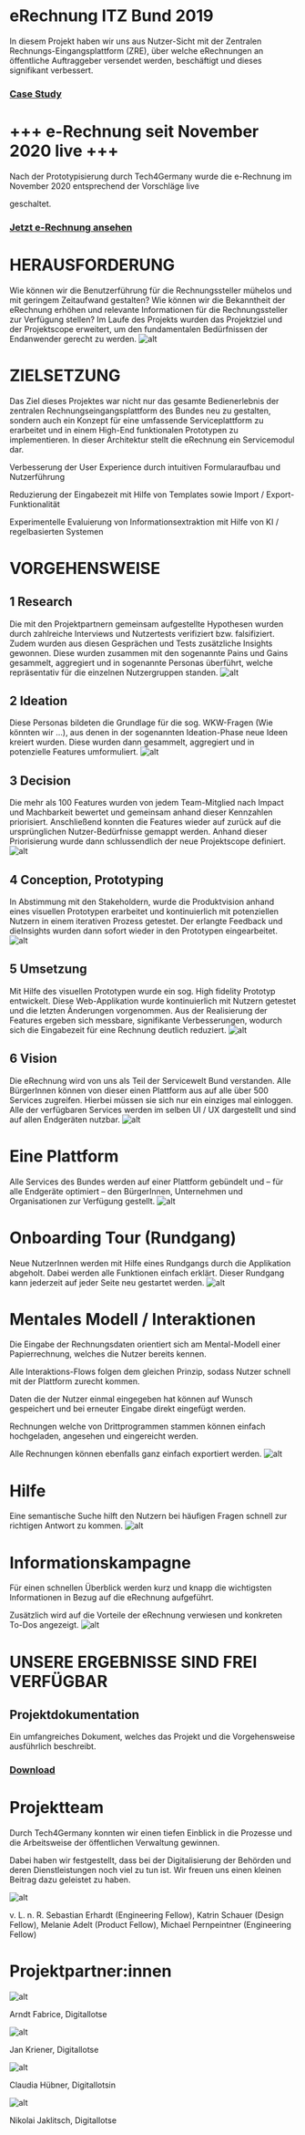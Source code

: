 # **eRechnung ITZ Bund 2019**


In diesem Projekt haben wir uns aus Nutzer-Sicht mit der Zentralen Rechnungs-Eingangsplattform (ZRE), über welche eRechnungen an öffentliche Auftraggeber versendet werden, beschäftigt und dieses signifikant verbessert.


### [Case Study](https://medium.com/tech4germany/fallstudie-erechnung-redesign-des-erechnungs-portals-des-bundes-67dd3e089b67) 


# +++ e-Rechnung seit November 2020 live +++

Nach der Prototypisierung durch Tech4Germany wurde die e-Rechnung im November 2020 entsprechend der Vorschläge live

geschaltet.


### [Jetzt e-Rechnung ansehen](https://www.e-rechnung-bund.de/)


# HERAUSFORDERUNG

Wie können wir die Benutzerführung für die Rechnungssteller mühelos und mit geringem Zeitaufwand gestalten? Wie können wir die Bekanntheit der eRechnung erhöhen und relevante Informationen für die Rechnungssteller zur Verfügung stellen? Im Laufe des Projekts wurden das Projektziel und der Projektscope erweitert, um den fundamentalen Bedürfnissen der Endanwender gerecht zu werden.
![alt](01_e-header.png)


# ZIELSETZUNG

Das Ziel dieses Projektes war nicht nur das gesamte Bedienerlebnis der zentralen Rechnungseingangsplattform des Bundes neu zu gestalten, sondern auch ein Konzept für eine umfassende Serviceplattform zu erarbeitet und in einem High-End funktionalen Prototypen zu implementieren. In dieser Architektur stellt die eRechnung ein Servicemodul dar.

Verbesserung der User Experience durch intuitiven Formularaufbau und Nutzerführung

Reduzierung der Eingabezeit mit Hilfe von Templates sowie Import / Export-Funktionalität 

Experimentelle Evaluierung von Informationsextraktion mit Hilfe von KI / regelbasierten Systemen


# VORGEHENSWEISE


## 1 Research

Die mit den Projektpartnern gemeinsam aufgestellte Hypothesen wurden durch zahlreiche Interviews und Nutzertests verifiziert bzw. falsifiziert. Zudem wurden aus diesen Gesprächen und Tests zusätzliche Insights gewonnen. Diese wurden zusammen mit den sogenannte Pains und Gains gesammelt, aggregiert und in sogenannte Personas überführt, welche repräsentativ für die einzelnen Nutzergruppen standen.
![alt](02_phase-1-1.png)


## 2 Ideation

Diese Personas bildeten die Grundlage für die sog. WKW-Fragen (Wie könnten wir ...), aus denen in der sogenannten Ideation-Phase neue Ideen kreiert wurden. Diese wurden dann gesammelt, aggregiert und in potenzielle Features umformuliert.
![alt](03_phase-2.png)


## 3 Decision

Die mehr als 100 Features wurden von jedem Team-Mitglied nach Impact und Machbarkeit bewertet und gemeinsam anhand dieser Kennzahlen priorisiert. Anschließend konnten die Features wieder auf zurück auf die ursprünglichen Nutzer-Bedürfnisse gemappt werden. Anhand dieser Priorisierung wurde dann schlussendlich der neue Projektscope definiert.
![alt](04_phase-3.png)


## 4 Conception, Prototyping

In Abstimmung mit den Stakeholdern, wurde die Produktvision anhand eines visuellen Prototypen erarbeitet und kontinuierlich mit potenziellen Nutzern in einem iterativen Prozess getestet. Der erlangte Feedback und dieInsights wurden dann sofort wieder in den Prototypen eingearbeitet.
![alt](05_phase-4.png)

## 5 Umsetzung

Mit Hilfe des visuellen Prototypen wurde ein sog. High fidelity Prototyp entwickelt. Diese Web-Applikation wurde kontinuierlich mit Nutzern getestet und die letzten Änderungen vorgenommen. Aus der Realisierung der Features ergeben sich messbare, signifikante Verbesserungen, wodurch sich die Eingabezeit für eine Rechnung deutlich reduziert.
![alt](06_phase-5-1.png)

## 6 Vision

Die eRechnung wird von uns als Teil der Servicewelt Bund verstanden. Alle BürgerInnen können von dieser einen Plattform aus auf alle über 500 Services zugreifen. Hierbei müssen sie sich nur ein einziges mal einloggen. Alle der verfügbaren Services werden im selben UI / UX dargestellt und sind auf allen Endgeräten nutzbar.
![alt](07_phase-6.png)

# Eine Plattform

Alle Services des Bundes werden auf einer Plattform gebündelt und – für alle Endgeräte optimiert – den BürgerInnen, Unternehmen und Organisationen zur Verfügung gestellt.
![alt](08_e-1-980x738.png)

# Onboarding Tour (Rundgang)

Neue NutzerInnen werden mit Hilfe eines Rundgangs durch die Applikation abgeholt. Dabei werden alle Funktionen einfach erklärt. Dieser Rundgang kann jederzeit auf jeder Seite neu gestartet werden.
![alt](09_e-2-980x738.png)

# Mentales Modell / Interaktionen

Die Eingabe der Rechnungsdaten orientiert sich am Mental-Modell einer Papierrechnung, welches die Nutzer bereits kennen.

Alle Interaktions-Flows folgen dem gleichen Prinzip, sodass Nutzer schnell mit der Plattform zurecht kommen.

Daten die der Nutzer einmal eingegeben hat können auf Wunsch gespeichert und bei erneuter Eingabe direkt eingefügt werden.

Rechnungen welche von Drittprogrammen stammen können einfach hochgeladen, angesehen und eingereicht werden.

Alle Rechnungen können ebenfalls ganz einfach exportiert werden.
![alt](010_e-6-896x1024.png)


# Hilfe

Eine semantische Suche hilft den Nutzern bei häufigen Fragen schnell zur richtigen Antwort zu kommen.
![alt](011_e-4-980x738.png)

# Informationskampagne 

Für einen schnellen Überblick werden kurz und knapp die wichtigsten Informationen in Bezug auf die eRechnung aufgeführt.

Zusätzlich wird auf die Vorteile der eRechnung verwiesen und konkreten To-Dos angezeigt.
![alt](012_e-7-1024x679.png)


# UNSERE ERGEBNISSE SIND FREI VERFÜGBAR


## Projektdokumentation

Ein umfangreiches Dokument, welches das Projekt und die Vorgehensweise ausführlich beschreibt.


### [Download](Projektdokumentation)


# Projektteam

Durch Tech4Germany konnten wir einen tiefen Einblick in die Prozesse und die Arbeitsweise der öffentlichen Verwaltung gewinnen.

Dabei haben wir festgestellt, dass bei der Digitalisierung der Behörden und deren Dienstleistungen noch viel zu tun ist. Wir freuen uns einen kleinen Beitrag dazu geleistet zu haben.

![alt](013_8cccaa7a-85ec-4499-9c6e-db5397339a39-980x736.png)

v. L. n. R. Sebastian Erhardt (Engineering Fellow), Katrin Schauer (Design Fellow), Melanie Adelt (Product Fellow), Michael Pernpeintner (Engineering Fellow)


# Projektpartner:innen

![alt](013_Arndt_Fabrice.png)

Arndt Fabrice, Digitallotse

![alt](014_Claudia_Hübner.png)

Jan Kriener, Digitallotse

![alt](015_Nikolai_Jaklitsch.png)

Claudia Hübner, Digitallotsin

![alt](016_Jan_Kriener.png)

Nikolai Jaklitsch, Digitallotse

